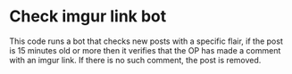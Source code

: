 # Check imgur link bot
This code runs a bot that checks new posts with a specific flair, if the post is 15 minutes old or more then it verifies that the OP has made a comment with an imgur link. If there is no such comment, the post is removed.
